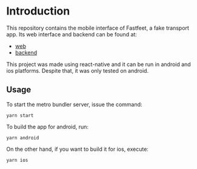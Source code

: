 # Introduction

This repository contains the mobile interface of Fastfeet, a fake transport app. Its web interface and backend can be found
at:
- [web](https://github.com/pnsidou/fastfeet_web)
- [backend](https://github.com/pnsidou/fastfeet_backend)

This project was made using react-native and it can be run in android and ios platforms. Despite that, it was only
tested on android. 

## Usage
To start the metro bundler server, issue the command:
```
yarn start
```

To build the app for android, run:
```
yarn android
```
On the other hand, if you want to build it for ios, execute:
```
yarn ios
```

